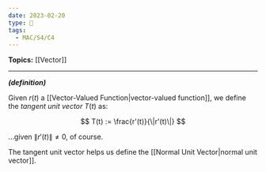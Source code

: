 ```yaml
---
date: 2023-02-20
type: 🧠
tags:
  - MAC/S4/C4
---
```


**Topics:** [[Vector]]

---

_**(definition)**_

Given $r(t)$ a [[Vector-Valued Function|vector-valued function]], we define the _tangent unit vector_ $T(t)$ as:

$$
T(t) := \frac{r'(t)}{\|r'(t)\|}
$$

…given $\| r'(t) \| \neq 0$, of course.

The tangent unit vector helps us define the [[Normal Unit Vector|normal unit vector]].
